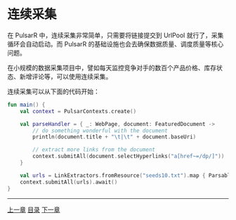连续采集
=

在 PulsarR 中，连续采集非常简单，只需要将链接提交到 UrlPool 就行了，采集循环会自动启动。而 PulsarR 的基础设施也会去确保数据质量、调度质量等核心问题。

在小规模的数据采集项目中，譬如每天监控竞争对手的数百个产品价格、库存状态、新增评论等，可以使用连续采集。

连续采集可以从下面的代码开始：

```kotlin
fun main() {
    val context = PulsarContexts.create()

    val parseHandler = { _: WebPage, document: FeaturedDocument ->
        // do something wonderful with the document
        println(document.title + "\t|\t" + document.baseUri)

        // extract more links from the document
        context.submitAll(document.selectHyperlinks("a[href~=/dp/]"))
    }

    val urls = LinkExtractors.fromResource("seeds10.txt").map { ParsableHyperlink("$it -refresh", parseHandler) }
    context.submitAll(urls).await()
}
```

------

[上一章](7Kotlin-style-async.md) [目录](1home.md) [下一章](9event-handling.md)
